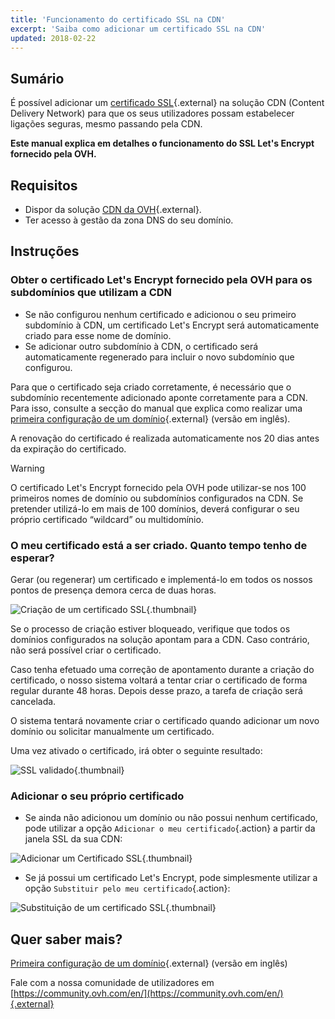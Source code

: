 ```yaml
---
title: 'Funcionamento do certificado SSL na CDN'
excerpt: 'Saiba como adicionar um certificado SSL na CDN'
updated: 2018-02-22
---
```


## Sumário

É possível adicionar um [certificado SSL](https://www.ovh.com/pt/ssl/){.external} na solução CDN (Content Delivery Network) para que os seus utilizadores possam estabelecer ligações seguras, mesmo passando pela CDN.

**Este manual explica em detalhes o funcionamento do SSL Let's Encrypt fornecido pela OVH.**

## Requisitos

- Dispor da solução [CDN da OVH](https://www.ovh.com/pt/cdn/){.external}.
- Ter acesso à gestão da zona DNS do seu domínio.

## Instruções

### Obter o certificado Let's Encrypt fornecido pela OVH para os subdomínios que utilizam a CDN

- Se não configurou nenhum certificado e adicionou o seu primeiro subdomínio à CDN, um certificado Let's Encrypt será automaticamente criado para esse nome de domínio.
- Se adicionar outro subdomínio à CDN, o certificado será automaticamente regenerado para incluir o novo subdomínio que configurou.

Para que o certificado seja criado corretamente, é necessário que o subdomínio recentemente adicionado aponte corretamente para a CDN. Para isso, consulte a secção do manual que explica como realizar uma [primeira configuração de um domínio](first_domain_name_configuration1.){.external} (versão em inglês).

A renovação do certificado é realizada automaticamente nos 20 dias antes da expiração do certificado.

> [!warning]
>
> O certificado Let's Encrypt fornecido pela OVH pode utilizar-se nos 100 primeiros nomes de domínio ou subdomínios configurados na CDN. Se pretender utilizá-lo em mais de 100 domínios, deverá configurar o seu próprio certificado “wildcard” ou multidomínio.
>

### O meu certificado está a ser criado. Quanto tempo tenho de esperar?

Gerar (ou regenerar) um certificado e implementá-lo em todos os nossos pontos de presença demora cerca de duas horas.

![Criação de um certificado SSL](ssl_in_progress.png){.thumbnail}

Se o processo de criação estiver bloqueado, verifique que todos os domínios configurados na solução apontam para a CDN. Caso contrário, não será possível criar o certificado.

Caso tenha efetuado uma correção de apontamento durante a criação do certificado, o nosso sistema voltará a tentar criar o certificado de forma regular durante 48 horas. Depois desse prazo, a tarefa de criação será cancelada.

O sistema tentará novamente criar o certificado quando adicionar um novo domínio ou solicitar manualmente um certificado.

Uma vez ativado o certificado, irá obter o seguinte resultado:

![SSL validado](ssl_validated.png){.thumbnail}

### Adicionar o seu próprio certificado

- Se ainda não adicionou um domínio ou não possui nenhum certificado, pode utilizar a opção `Adicionar o meu certificado`{.action} a partir da janela SSL da sua CDN:

![Adicionar um Certificado SSL](add_ssl.png){.thumbnail}

- Se já possui um certificado Let's Encrypt, pode simplesmente utilizar a opção `Substituir pelo meu certificado`{.action}:

![Substituição de um certificado SSL](change_ssl.png){.thumbnail}

## Quer saber mais?

[Primeira configuração de um domínio](first_domain_name_configuration1.){.external} (versão em inglês)

Fale com a nossa comunidade de utilizadores em [https://community.ovh.com/en/](https://community.ovh.com/en/){.external}